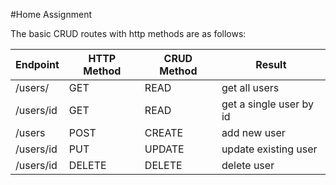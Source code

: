 #Home Assignment

The basic CRUD routes with http methods are as follows:

| Endpoint    | HTTP Method |	CRUD Method	| Result |
| ----------- | ----------- | ----------- | ----------- |
| /users/	| GET	| READ|	get all users | 
| /users/id	| GET	| READ | get a single user by id |
| /users | POST | CREATE | add new user |
| /users/id |	PUT |	UPDATE | update existing user |
| /users/id	| DELETE | DELETE | delete user |
